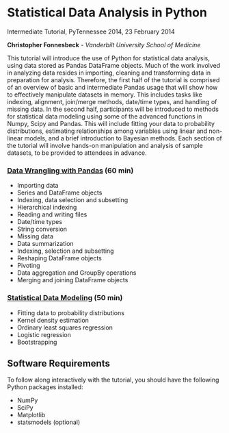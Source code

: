 # Statistical Data Analysis in Python

Intermediate Tutorial, PyTennessee 2014, 23 February 2014

**Christopher Fonnesbeck** - *Vanderbilt University School of Medicine*

This tutorial will introduce the use of Python for statistical data analysis, using data stored as Pandas DataFrame objects. Much of the work involved in analyzing data resides in importing, cleaning and transforming data in preparation for analysis. Therefore, the first half of the tutorial is comprised of an overview of basic and intermediate Pandas usage that will show how to effectively manipulate datasets in memory. This includes tasks like indexing, alignment, join/merge methods, date/time types, and handling of missing data. In the second half, participants will be introduced to methods for statistical data modeling using some of the advanced functions in Numpy, Scipy and Pandas. This will include fitting your data to probability distributions, estimating relationships among variables using linear and non-linear models, and a brief introduction to Bayesian methods. Each section of the tutorial will involve hands-on manipulation and analysis of sample datasets, to be provided to attendees in advance.

### [Data Wrangling with Pandas](http://nbviewer.ipython.org/github/fonnesbeck/pytenn2014_tutorial/blob/master/Part%201.%20Data%20Wrangling%20with%20Pandas.ipynb) (60 min)

* Importing data
* Series and DataFrame objects
* Indexing, data selection and subsetting
* Hierarchical indexing
* Reading and writing files
* Date/time types
* String conversion
* Missing data
* Data summarization
* Indexing, selection and subsetting
* Reshaping DataFrame objects
* Pivoting
* Data aggregation and GroupBy operations
* Merging and joining DataFrame objects

### [Statistical Data Modeling](http://nbviewer.ipython.org/github/fonnesbeck/pytenn2014_tutorial/blob/master/Part%202.%20Statistical%20Data%20Modeling.ipynb) (50 min)

* Fitting data to probability distributions
* Kernel density estimation
* Ordinary least squares regression
* Logistic regression
* Bootstrapping

## Software Requirements

To follow along interactively with the tutorial, you should have the following Python packages installed:

* NumPy
* SciPy
* Matplotlib
* statsmodels (optional)